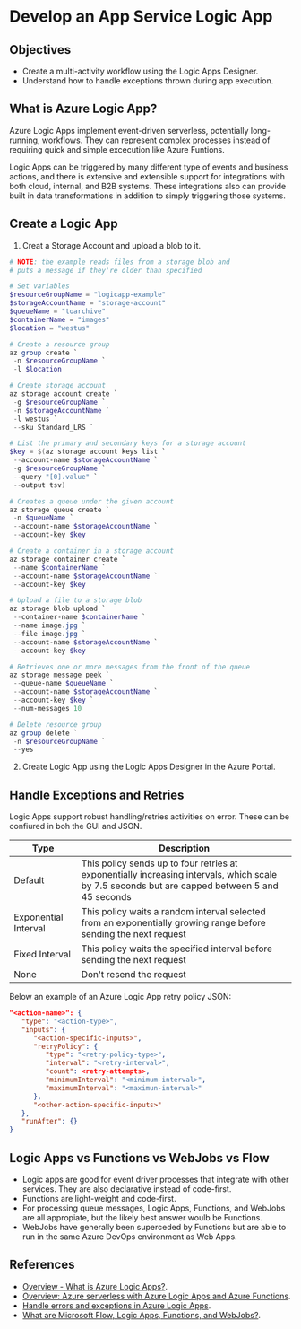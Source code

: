 # Develop an App Service Logic App

## Objectives
* Create a multi-activity workflow using the Logic Apps Designer.
* Understand how to handle exceptions thrown during app execution.

## What is Azure Logic App?
Azure Logic Apps implement event-driven serverless, potentially long-running, workflows. They can represent complex processes instead of requiring quick and simple excecution like Azure Funtions.

Logic Apps can be triggered by many different type of events and business actions, and there is extensive and extensible support for integrations with both cloud, internal, and B2B systems. These integrations also can provide built in data transformations in addition to simply triggering those systems.

## Create a Logic App
1. Creat a Storage Account and upload a blob to it.
```powershell
# NOTE: the example reads files from a storage blob and 
# puts a message if they're older than specified

# Set variables
$resourceGroupName = "logicapp-example"
$storageAccountName = "storage-account"
$queueName = "toarchive"
$containerName = "images"
$location = "westus"

# Create a resource group
az group create `
 -n $resourceGroupName `
 -l $location

# Create storage account
az storage account create `
 -g $resourceGroupName `
 -n $storageAccountName `
 -l westus `
 --sku Standard_LRS `

# List the primary and secondary keys for a storage account
$key = $(az storage account keys list `
 --account-name $storageAccountName `
 -g $resourceGroupName `
 --query "[0].value" `
 --output tsv)

# Creates a queue under the given account
az storage queue create `
 -n $queueName `
 --account-name $storageAccountName `
 --account-key $key

# Create a container in a storage account
az storage container create `
 --name $containerName `
 --account-name $storageAccountName `
 --account-key $key

# Upload a file to a storage blob
az storage blob upload `
 --container-name $containerName `
 --name image.jpg `
 --file image.jpg `
 --account-name $storageAccountName `
 --account-key $key

# Retrieves one or more messages from the front of the queue
az storage message peek `
 --queue-name $queueName `
 --account-name $storageAccountName `
 --account-key $key `
 --num-messages 10

# Delete resource group
az group delete `
 -n $resourceGroupName `
 --yes
```
2. Create Logic App using the Logic Apps Designer in the Azure Portal.

## Handle Exceptions and Retries
Logic Apps support robust handling/retries activities on error. These can be confiured in boh the GUI and JSON.

Type | Description |
---- | ------------|
Default | This policy sends up to four retries at exponentially increasing intervals, which scale by 7.5 seconds but are capped between 5 and 45 seconds |
Exponential Interval | This policy waits a random interval selected from an exponentially growing range before sending the next request |
Fixed Interval | This policy waits the specified interval before sending the next request |
None | Don't resend the request |

Below an example of an Azure Logic App retry policy JSON:
```json
"<action-name>": {
   "type": "<action-type>", 
   "inputs": {
      "<action-specific-inputs>",
      "retryPolicy": {
         "type": "<retry-policy-type>",
         "interval": "<retry-interval>",
         "count": <retry-attempts>,
         "minimumInterval": "<minimum-interval>",
         "maximumInterval": "<maximun-interval>"
      },
      "<other-action-specific-inputs>"
   },
   "runAfter": {}
}
```

## Logic Apps vs Functions vs WebJobs vs Flow
* Logic apps are good for event driver processes that integrate with other services. They are also declarative instead of code-first.
* Functions are light-weight and code-first.
* For processing queue messages, Logic Apps, Functions, and WebJobs are all appropiate, but the likely best answer woulb be Functions.
* WebJobs have generally been superceded by Functions but are able to run in the same Azure DevOps environment as Web Apps.

## References
* [Overview - What is Azure Logic Apps?](https://docs.microsoft.com/en-us/azure/logic-apps/logic-apps-overview).
* [Overview: Azure serverless with Azure Logic Apps and Azure Functions](https://docs.microsoft.com/en-us/azure/logic-apps/logic-apps-serverless-overview).
* [Handle errors and exceptions in Azure Logic Apps](https://docs.microsoft.com/en-us/azure/logic-apps/logic-apps-exception-handling).
* [What are Microsoft Flow, Logic Apps, Functions, and WebJobs?](https://docs.microsoft.com/en-us/azure/azure-functions/functions-compare-logic-apps-ms-flow-webjobs).
